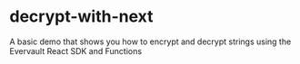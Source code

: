 # decrypt-with-next
A basic demo that shows you how to encrypt and decrypt strings using the Evervault React SDK and Functions
